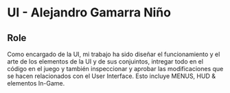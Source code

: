 # UI - Alejandro Gamarra Niño
## Role
Como encargado de la UI, mi trabajo ha sido diseñar el funcionamiento y el arte de los elementos de la UI y de sus conjuintos, intregar todo en el código en el juego y también inspeccionar y aprobar las modificaciones que se hacen relacionados con el User Interface. Esto incluye MENUS, HUD & elementos In-Game.   
<!--stackedit_data:
eyJoaXN0b3J5IjpbNDI1NzAxNjIzLDE1MjYwNzA0NDFdfQ==
-->